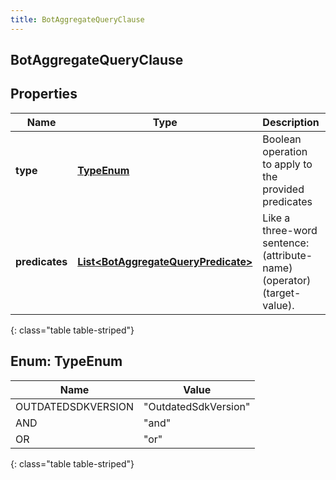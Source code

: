```yaml
---
title: BotAggregateQueryClause
---
```


## BotAggregateQueryClause

## Properties

| Name           | Type                                                                                             | Description                                                             | Notes |
| -------------- | ------------------------------------------------------------------------------------------------ | ----------------------------------------------------------------------- | ----- |
| **type**       | [**TypeEnum**](#TypeEnum)<!---->                                                                 | Boolean operation to apply to the provided predicates                   |       |
| **predicates** | <!----><!---->[**List&lt;BotAggregateQueryPredicate&gt;**](BotAggregateQueryPredicate.md)<!----> | Like a three-word sentence: (attribute-name) (operator) (target-value). |       |

{: class="table table-striped"}

<a name="TypeEnum"></a>

## Enum: TypeEnum

| Name               | Value                          |
| ------------------ | ------------------------------ |
| OUTDATEDSDKVERSION | &quot;OutdatedSdkVersion&quot; |
| AND                | &quot;and&quot;                |
| OR                 | &quot;or&quot;                 |

{: class="table table-striped"}
